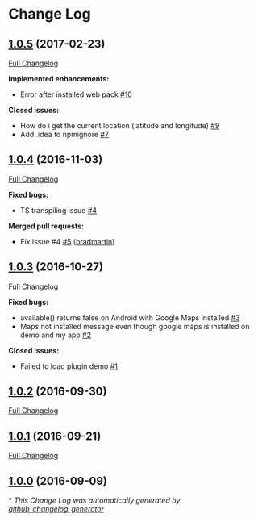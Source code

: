 # Change Log

## [1.0.5](https://github.com/EddyVerbruggen/nativescript-directions/tree/1.0.5) (2017-02-23)
[Full Changelog](https://github.com/EddyVerbruggen/nativescript-directions/compare/1.0.4...1.0.5)

**Implemented enhancements:**

- Error after installed web pack [\#10](https://github.com/EddyVerbruggen/nativescript-directions/issues/10)

**Closed issues:**

- How do i get the current location \(latitude and longitude\) [\#9](https://github.com/EddyVerbruggen/nativescript-directions/issues/9)
- Add .idea to npmignore [\#7](https://github.com/EddyVerbruggen/nativescript-directions/issues/7)

## [1.0.4](https://github.com/EddyVerbruggen/nativescript-directions/tree/1.0.4) (2016-11-03)
[Full Changelog](https://github.com/EddyVerbruggen/nativescript-directions/compare/1.0.3...1.0.4)

**Fixed bugs:**

- TS transpiling issue [\#4](https://github.com/EddyVerbruggen/nativescript-directions/issues/4)

**Merged pull requests:**

- Fix issue \#4 [\#5](https://github.com/EddyVerbruggen/nativescript-directions/pull/5) ([bradmartin](https://github.com/bradmartin))

## [1.0.3](https://github.com/EddyVerbruggen/nativescript-directions/tree/1.0.3) (2016-10-27)
[Full Changelog](https://github.com/EddyVerbruggen/nativescript-directions/compare/1.0.2...1.0.3)

**Fixed bugs:**

- available\(\) returns false on Android with Google Maps installed [\#3](https://github.com/EddyVerbruggen/nativescript-directions/issues/3)
- Maps not installed message even though google maps is installed on demo and my app [\#2](https://github.com/EddyVerbruggen/nativescript-directions/issues/2)

**Closed issues:**

- Failed to load plugin demo [\#1](https://github.com/EddyVerbruggen/nativescript-directions/issues/1)

## [1.0.2](https://github.com/EddyVerbruggen/nativescript-directions/tree/1.0.2) (2016-09-30)
[Full Changelog](https://github.com/EddyVerbruggen/nativescript-directions/compare/1.0.1...1.0.2)

## [1.0.1](https://github.com/EddyVerbruggen/nativescript-directions/tree/1.0.1) (2016-09-21)
[Full Changelog](https://github.com/EddyVerbruggen/nativescript-directions/compare/1.0.0...1.0.1)

## [1.0.0](https://github.com/EddyVerbruggen/nativescript-directions/tree/1.0.0) (2016-09-09)


\* *This Change Log was automatically generated by [github_changelog_generator](https://github.com/skywinder/Github-Changelog-Generator)*